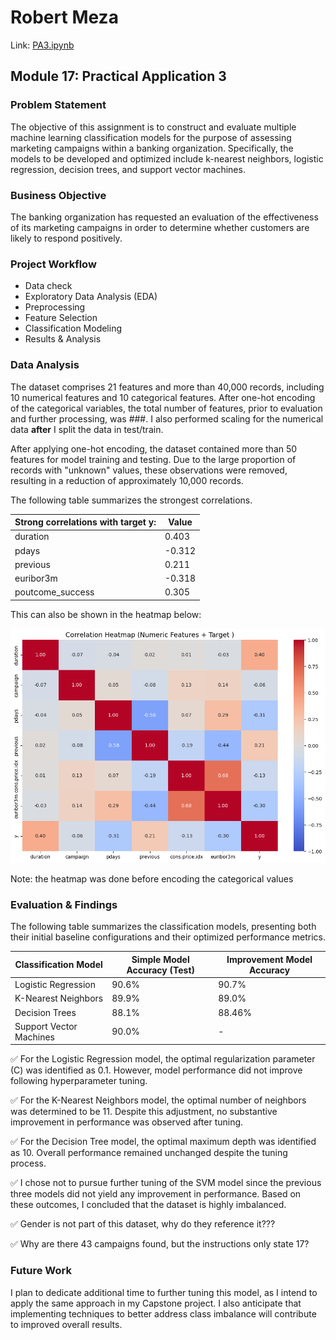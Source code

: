 # Robert Meza
Link: [PA3.ipynb](PA3.ipynb)

## Module 17: Practical Application 3

### Problem Statement
The objective of this assignment is to construct and evaluate multiple machine learning classification models for the purpose of assessing marketing campaigns within a banking organization. Specifically, the models to be developed and optimized include k-nearest neighbors, logistic regression, decision trees, and support vector machines. 

### Business Objective
The banking organization has requested an evaluation of the effectiveness of its marketing campaigns in order to determine whether customers are likely to respond positively.

###  Project Workflow
- Data check
- Exploratory Data Analysis (EDA)
- Preprocessing
- Feature Selection
- Classification Modeling
- Results & Analysis

### Data Analysis
The dataset comprises 21 features and more than 40,000 records, including 10 numerical features and 10 categorical features. After one-hot encoding of the categorical variables, the total number of features, prior to evaluation and further processing, was ###. I also performed scaling for the numerical data **after** I split the data in test/train. 

After applying one-hot encoding, the dataset contained more than 50 features for model training and testing. Due to the large proportion of records with "unknown" values, these observations were removed, resulting in a reduction of approximately 10,000 records.

The following table summarizes the strongest correlations.

| Strong correlations with target y: | Value |
| --- | --- |
| duration | 0.403 |
| pdays | -0.312 |
| previous | 0.211 |
| euribor3m | -0.318 |
| poutcome_success | 0.305 |

This can also be shown in the heatmap below: 

![image](image/heatmap.png)

Note: the heatmap was done before encoding the categorical values

### Evaluation & Findings

The following table summarizes the classification models, presenting both their initial baseline configurations and their optimized performance metrics.

| Classification Model | Simple Model Accuracy (Test) | Improvement Model Accuracy |
| --- | --- | --- |
| Logistic Regression | 90.6% | 90.7% |
| K-Nearest Neighbors | 89.9%  | 89.0% | 
| Decision Trees | 88.1% | 88.46% |
| Support Vector Machines | 90.0% | - |

✅ For the Logistic Regression model, the optimal regularization parameter (C) was identified as 0.1. However, model performance did not improve following hyperparameter tuning.

✅ For the K-Nearest Neighbors model, the optimal number of neighbors was determined to be 11. Despite this adjustment, no substantive improvement in performance was observed after tuning.

✅ For the Decision Tree model, the optimal maximum depth was identified as 10. Overall performance remained unchanged despite the tuning process.

✅ I chose not to pursue further tuning of the SVM model since the previous three models did not yield any improvement in performance. Based on these outcomes, I concluded that the dataset is highly imbalanced.

✅ Gender is not part of this dataset, why do they reference it??? 

✅ Why are there 43 campaigns found, but the instructions only state 17? 

### Future Work

I plan to dedicate additional time to further tuning this model, as I intend to apply the same approach in my Capstone project. I also anticipate that implementing techniques to better address class imbalance will contribute to improved overall results.




